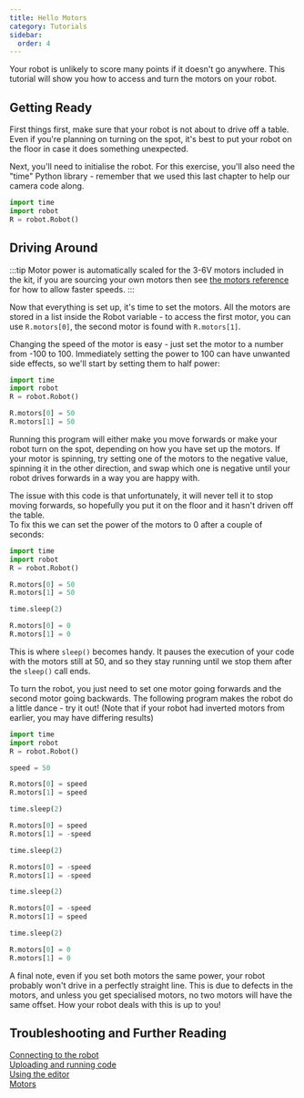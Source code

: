 ```yaml
---
title: Hello Motors
category: Tutorials
sidebar:
  order: 4
---
```

Your robot is unlikely to score many points if it doesn't go anywhere. This tutorial will show you how to access and turn the motors on your robot.

## Getting Ready
First things first, make sure that your robot is not about to drive off a table. Even if you're planning on turning on the spot, it's best to put your robot on the floor in case it does something unexpected.

Next, you'll need to initialise the robot. For this exercise, you'll also need the "time" Python library - remember that we used this last chapter to help our camera code along.
```python
import time
import robot
R = robot.Robot()
```

## Driving Around

:::tip
Motor power is automatically scaled for the 3-6V motors included in the kit, if you are sourcing your own motors then see [the motors reference](/programming/motors) for how to allow faster speeds.
:::

Now that everything is set up, it's time to set the motors. All the motors are stored in a list inside the Robot variable - to access the first motor, you can use `R.motors[0]`, the second motor is found with `R.motors[1]`.

Changing the speed of the motor is easy - just set the motor to a number from -100 to 100. Immediately setting the power to 100 can have unwanted side effects, so we'll start by setting them to half power:
```python
import time
import robot
R = robot.Robot()

R.motors[0] = 50
R.motors[1] = 50
```
Running this program will either make you move forwards or make your robot turn on the spot, depending on how you have set up the motors. If your motor is spinning, try setting one of the motors to the negative value, spinning it in the other direction, and swap which one is negative until your robot drives forwards in a way you are happy with.

The issue with this code is that unfortunately, it will never tell it to stop moving forwards, so hopefully you put it on the floor and it hasn't driven off the table.<br>
To fix this we can set the power of the motors to 0 after a couple of seconds:
```python
import time
import robot
R = robot.Robot()

R.motors[0] = 50
R.motors[1] = 50

time.sleep(2)

R.motors[0] = 0
R.motors[1] = 0
```
This is where `sleep()` becomes handy. It pauses the execution of your code with the motors still at 50, and so they stay running until we stop them after the `sleep()` call ends.

To turn the robot, you just need to set one motor going forwards and the second motor going backwards. The following program makes the robot do a little dance - try it out! (Note that if your robot had inverted motors from earlier, you may have differing results)
```python
import time
import robot
R = robot.Robot()

speed = 50

R.motors[0] = speed
R.motors[1] = speed

time.sleep(2)

R.motors[0] = speed
R.motors[1] = -speed

time.sleep(2)

R.motors[0] = -speed
R.motors[1] = -speed

time.sleep(2)

R.motors[0] = -speed
R.motors[1] = speed

time.sleep(2)

R.motors[0] = 0
R.motors[1] = 0
```
A final note, even if you set both motors the same power, your robot probably won't drive in a perfectly straight line. This is due to defects in the motors, and unless you get specialised motors, no two motors will have the same offset. How your robot deals with this is up to you!

## Troubleshooting and Further Reading
[Connecting to the robot](/tools/connecting) <br>
[Uploading and running code](/tools/uploading) <br>
[Using the editor](/tools/editor) <br>
[Motors](/programming/motors)

